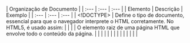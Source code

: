 |	Organização de Documento					|
|	:---	|	:---	|	:---	|
|	Elemento	|	Descrição	|	Exemplo	|
|	:---	|	:---	|	:---	|
|	<!DOCTYPE>	|	Define o tipo de documento, essencial para que o navegador interprete o HTML corretamente. No HTML5, é usado assim:	|	<!DOCTYPE html>	|
|	<html>	|	O elemento raiz de uma página HTML que envolve todo o conteúdo da página.	|	<!DOCTYPE html>	|
|		|		|	<html lang="pt-BR">	|
|		|		|	  <!-- Conteúdo da página HTML aqui -->	|
|		|		|	</html>	|
